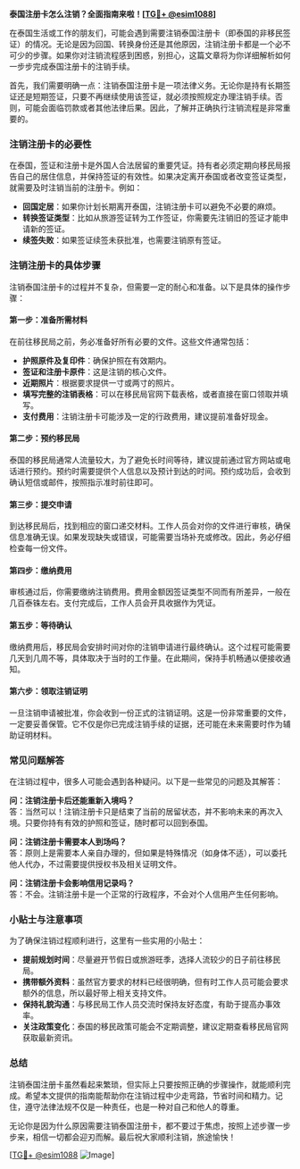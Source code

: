 **泰国注册卡怎么注销？全面指南来啦！[[TG💪+ @esim1088](https://t.me/s/esim1088)]**

在泰国生活或工作的朋友们，可能会遇到需要注销泰国注册卡（即泰国的非移民签证）的情况。无论是因为回国、转换身份还是其他原因，注销注册卡都是一个必不可少的步骤。如果你对注销流程感到困惑，别担心，这篇文章将为你详细解析如何一步步完成泰国注册卡的注销手续。

首先，我们需要明确一点：注销泰国注册卡是一项法律义务。无论你是持有长期签证还是短期签证，只要不再继续使用该签证，就必须按照规定办理注销手续。否则，可能会面临罚款或者其他法律后果。因此，了解并正确执行注销流程是非常重要的。

### 注销注册卡的必要性

在泰国，签证和注册卡是外国人合法居留的重要凭证。持有者必须定期向移民局报告自己的居住信息，并保持签证的有效性。如果决定离开泰国或者改变签证类型，就需要及时注销当前的注册卡。例如：

- **回国定居**：如果你计划长期离开泰国，注销注册卡可以避免不必要的麻烦。
- **转换签证类型**：比如从旅游签证转为工作签证，你需要先注销旧的签证才能申请新的签证。
- **续签失败**：如果签证续签未获批准，也需要注销原有签证。

### 注销注册卡的具体步骤

注销泰国注册卡的过程并不复杂，但需要一定的耐心和准备。以下是具体的操作步骤：

#### 第一步：准备所需材料

在前往移民局之前，务必准备好所有必要的文件。这些文件通常包括：

- **护照原件及复印件**：确保护照在有效期内。
- **签证和注册卡原件**：这是注销的核心文件。
- **近期照片**：根据要求提供一寸或两寸的照片。
- **填写完整的注销表格**：可以在移民局官网下载表格，或者直接在窗口领取并填写。
- **支付费用**：注销注册卡可能涉及一定的行政费用，建议提前准备好现金。

#### 第二步：预约移民局

泰国的移民局通常人流量较大，为了避免长时间等待，建议提前通过官方网站或电话进行预约。预约时需要提供个人信息以及预计到达的时间。预约成功后，会收到确认短信或邮件，按照指示准时前往即可。

#### 第三步：提交申请

到达移民局后，找到相应的窗口递交材料。工作人员会对你的文件进行审核，确保信息准确无误。如果发现缺失或错误，可能需要当场补充或修改。因此，务必仔细检查每一份文件。

#### 第四步：缴纳费用

审核通过后，你需要缴纳注销费用。费用金额因签证类型不同而有所差异，一般在几百泰铢左右。支付完成后，工作人员会开具收据作为凭证。

#### 第五步：等待确认

缴纳费用后，移民局会安排时间对你的注销申请进行最终确认。这个过程可能需要几天到几周不等，具体取决于当时的工作量。在此期间，保持手机畅通以便接收通知。

#### 第六步：领取注销证明

一旦注销申请被批准，你会收到一份正式的注销证明。这是一份非常重要的文件，一定要妥善保管。它不仅是你已完成注销手续的证据，还可能在未来需要时作为辅助证明材料。

### 常见问题解答

在注销过程中，很多人可能会遇到各种疑问。以下是一些常见的问题及其解答：

**问：注销注册卡后还能重新入境吗？**  
答：当然可以！注销注册卡只是结束了当前的居留状态，并不影响未来的再次入境。只要你持有有效的护照和签证，随时都可以回到泰国。

**问：注销注册卡需要本人到场吗？**  
答：原则上是需要本人亲自办理的，但如果是特殊情况（如身体不适），可以委托他人代办，不过需要提供授权书及相关证明文件。

**问：注销注册卡会影响信用记录吗？**  
答：不会。注销注册卡是一个正常的行政程序，不会对个人信用产生任何影响。

### 小贴士与注意事项

为了确保注销过程顺利进行，这里有一些实用的小贴士：

- **提前规划时间**：尽量避开节假日或旅游旺季，选择人流较少的日子前往移民局。
- **携带额外资料**：虽然官方要求的材料已经很明确，但有时工作人员可能会要求额外的信息，所以最好带上相关支持文件。
- **保持礼貌沟通**：与移民局工作人员交流时保持友好态度，有助于提高办事效率。
- **关注政策变化**：泰国的移民政策可能会不定期调整，建议定期查看移民局官网获取最新资讯。

### 总结

注销泰国注册卡虽然看起来繁琐，但实际上只要按照正确的步骤操作，就能顺利完成。希望本文提供的指南能帮助你在注销过程中少走弯路，节省时间和精力。记住，遵守法律法规不仅是一种责任，也是一种对自己和他人的尊重。

无论你是因为什么原因需要注销泰国注册卡，都不要过于焦虑，按照上述步骤一步步来，相信一切都会迎刃而解。最后祝大家顺利注销，旅途愉快！

[[TG💪+ @esim1088](https://t.me/s/esim1088) ![Image](https://i.postimg.cc/4NQfJmqS/Snipaste-2025-05-13-00-14-12.png)]